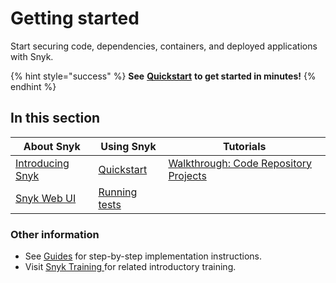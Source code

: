 # Getting started

Start securing code, dependencies, containers, and deployed applications with Snyk.

{% hint style="success" %}
**See** [**Quickstart**](quickstart/) **to get started in minutes!**
{% endhint %}

## In this section

| About Snyk                                             | Using Snyk                        | Tutorials                                                                      |
| ------------------------------------------------------ | --------------------------------- | ------------------------------------------------------------------------------ |
| [Introducing Snyk](introducing-snyk.md)                | [Quickstart](quickstart/)         | [Walkthrough: Code Repository Projects](walkthrough-code-repository-projects/) |
| [Snyk Web UI](getting-started-with-the-snyk-web-ui.md) | [Running tests](running-tests.md) |                                                                                |

### Other information

* See [Guides](../guides/) for step-by-step implementation instructions.
* Visit [Snyk Training ](https://training.snyk.io/)for related introductory training.
